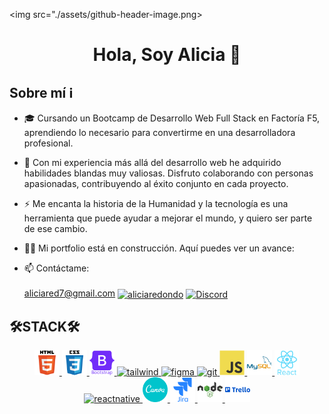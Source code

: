 <img src="./assets/github-header-image.png>

# <h1 align=center>Hola, Soy Alicia 👋</h1>

## Sobre mí ℹ

- 🎓 Cursando un Bootcamp de Desarrollo Web Full Stack en Factoría F5, aprendiendo lo necesario para convertirme en una desarrolladora profesional.
   
- 🚀 Con mi experiencia más allá del desarrollo web he adquirido habilidades blandas muy valiosas. Disfruto colaborando con personas apasionadas, contribuyendo al éxito conjunto en cada proyecto.

- ⚡ Me encanta la historia de la Humanidad y la tecnología es una herramienta que puede ayudar a mejorar el mundo, y quiero ser parte de ese cambio.
- 👨‍💻 Mi portfolio está en construcción. Aquí puedes ver un avance: 
- 📫 Contáctame:
 <br></br> aliciared7@gmail.com <a href="https://linkedin.com/in/aliciared7" target="blank"><img align="center" src="https://raw.githubusercontent.com/rahuldkjain/github-profile-readme-generator/master/src/images/icons/Social/linked-in-alt.svg" alt="aliciaredondo" height="30" width="40" /></a> <a href="https://discord.gg/aliciared7">
    <img align="center" alt="Discord" title="Discord" height="40" width="40" src="https://cdn.simpleicons.org/discord"></a>

## <h2 align="left">🛠️STACK🛠️</h2>
<p align="center"> <a href="https://www.w3.org/html/" target="_blank" rel="noreferrer"> <img src="https://raw.githubusercontent.com/devicons/devicon/master/icons/html5/html5-original-wordmark.svg" alt="html5" width="40" height="40"/> </a><a href="https://www.w3schools.com/css/" target="_blank" rel="noreferrer"> <img src="https://raw.githubusercontent.com/devicons/devicon/master/icons/css3/css3-original-wordmark.svg" alt="css3" width="40" height="40"/> </a><a href="https://getbootstrap.com" target="_blank" rel="noreferrer"> <img src="https://raw.githubusercontent.com/devicons/devicon/master/icons/bootstrap/bootstrap-plain-wordmark.svg" alt="bootstrap" width="40" height="40"/> </a> <a href="https://tailwindcss.com/" target="_blank" rel="noreferrer"> <img src="https://www.vectorlogo.zone/logos/tailwindcss/tailwindcss-icon.svg" alt="tailwind" width="40" height="40"/> </a>   <a href="https://www.figma.com/" target="_blank" rel="noreferrer"> <img src="https://www.vectorlogo.zone/logos/figma/figma-icon.svg" alt="figma" width="40" height="40"/> </a>  <a href="https://git-scm.com/" target="_blank" rel="noreferrer"> <img src="https://www.vectorlogo.zone/logos/git-scm/git-scm-icon.svg" alt="git" width="40" height="40"/> </a>   <a href="https://developer.mozilla.org/en-US/docs/Web/JavaScript" target="_blank" rel="noreferrer"> <img src="https://raw.githubusercontent.com/devicons/devicon/master/icons/javascript/javascript-original.svg" alt="javascript" width="40" height="40"/> </a>  <a href="https://www.mysql.com/" target="_blank" rel="noreferrer"> <img src="https://raw.githubusercontent.com/devicons/devicon/master/icons/mysql/mysql-original-wordmark.svg" alt="mysql" width="40" height="40"/> </a>   <a href="https://reactjs.org/" target="_blank" rel="noreferrer"> <img src="https://raw.githubusercontent.com/devicons/devicon/master/icons/react/react-original-wordmark.svg" alt="react" width="40" height="40"/> </a> <a href="https://reactnative.dev/" target="_blank" rel="noreferrer"> <img src="https://reactnative.dev/img/header_logo.svg" alt="reactnative" width="40" height="40"/> </a> <a href="https://www.canva.com/" target="_blank" rel="noreferrer"> <img src="https://raw.githubusercontent.com/devicons/devicon/master/icons/canva/canva-original.svg" alt="canva" width="40" height="40"/> </a> <a href="" target="_blank" rel="noreferrer"> <img src="https://raw.githubusercontent.com/devicons/devicon/master/icons/jira/jira-plain-wordmark.svg" alt="jira"width="40" height="40"/> </a> <a href="" target="_blank" rel="noreferrer"> <img src="https://raw.githubusercontent.com/devicons/devicon/master/icons/nodejs/nodejs-original-wordmark.svg" alt="nodejs"width="40" height="40"/> </a> <a href="https://trello.com/es" target="_blank" rel="noreferrer"> <img src="https://raw.githubusercontent.com/devicons/devicon/master/icons/trello/trello-plain-wordmark.svg" alt="trello"width="40" height="40"/> </a> </p>






